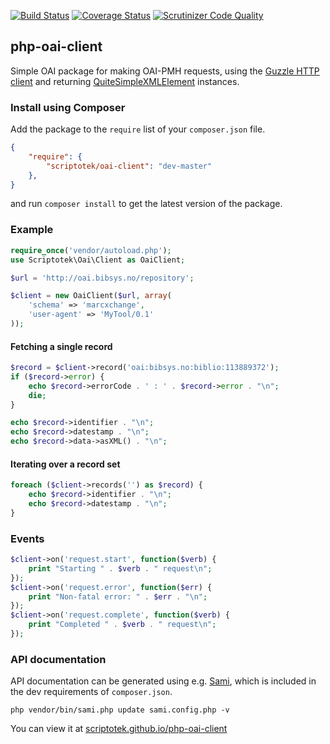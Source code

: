 [![Build Status](https://img.shields.io/travis/scriptotek/php-oai-client.svg)](https://travis-ci.org/scriptotek/php-oai-client)
[![Coverage Status](https://img.shields.io/coveralls/scriptotek/php-oai-client.svg)](https://coveralls.io/r/scriptotek/php-oai-client?branch=master)
[![Scrutinizer Code Quality](https://scrutinizer-ci.com/g/scriptotek/php-oai-client/badges/quality-score.png?b=master)](https://scrutinizer-ci.com/g/scriptotek/php-oai-client/?branch=master)

## php-oai-client

Simple OAI package for making OAI-PMH requests, using the 
[Guzzle HTTP client](http://guzzlephp.org/)
and returning 
[QuiteSimpleXMLElement](//github.com/danmichaelo/quitesimplexmlelement) instances. 

### Install using Composer

Add the package to the `require` list of your `composer.json` file.

```json
{
    "require": {
        "scriptotek/oai-client": "dev-master"
    },
}
``` 

and run `composer install` to get the latest version of the package.

### Example

```php
require_once('vendor/autoload.php');
use Scriptotek\Oai\Client as OaiClient;

$url = 'http://oai.bibsys.no/repository';

$client = new OaiClient($url, array(
    'schema' => 'marcxchange',
    'user-agent' => 'MyTool/0.1'
));
```

#### Fetching a single record

```php
$record = $client->record('oai:bibsys.no:biblio:113889372');
if ($record->error) {
    echo $record->errorCode . ' : ' . $record->error . "\n";
    die;
}

echo $record->identifier . "\n";
echo $record->datestamp . "\n";
echo $record->data->asXML() . "\n";
```

#### Iterating over a record set

```php
foreach ($client->records('') as $record) {
	echo $record->identifier . "\n";
	echo $record->datestamp . "\n";
}
```

### Events

```php
$client->on('request.start', function($verb) {
    print "Starting " . $verb . " request\n";
});
$client->on('request.error', function($err) {
    print "Non-fatal error: " . $err . "\n";
});
$client->on('request.complete', function($verb) {
    print "Completed " . $verb . " request\n";
});
```

### API documentation 

API documentation can be generated using e.g. [Sami](https://github.com/fabpot/sami),
which is included in the dev requirements of `composer.json`.

    php vendor/bin/sami.php update sami.config.php -v

You can view it at [scriptotek.github.io/php-oai-client](//scriptotek.github.io/php-oai-client/)
